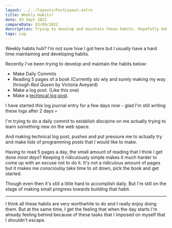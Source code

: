 ```yaml
---
layout: ../../layouts/PostLayout.astro
title: Weekly Habits?
date: 03 Sept 2022
compareDate: 03/09/2022
description: Trying to develop and maintain these habits. Hopefully make it a weekly and daily basis.
tags: Log
---
```


Weekly habits huh? I'm not sure how I got here but I usually have a hard time maintaining and developing habits.

Recently I've been trying to develop and maintain the habits below:

- Make Daily Commits
- Reading 5 pages of a book (Currently slo  wly and surely making my way through <i>Red Queen</i> by Victoria Aveyard)
- Make a log post. (Like this one)
- Make a [techincal log post](/playground).

I have started this log journal entry for a few days now - glad I'm still writing these logs after 2 days 💀

I'm trying to do a daily commit to establish discipine on me actually trying to learn something new on the web space.

And making technical log post, pushes and put pressure me to actually try and make lists of programming posts that I would like to make.

Having to read 5 pages a day, the small amount of reading that I think I get done <i>most days</i>? Keeping it ridiculously simple makes it much harder to come up with an excuse not to do it. It's not a ridiculous amount of pages but it makes me conscioulsy take time to sit down, pick the book and get started. 

Though even then it's still a little hard to accomplish daily. But I'm still on the stage of making small progress towards building that habit.

---

I think all these habits are very worthwhile to do and I really enjoy doing them. But at the same time, I get the feeling that when the day starts I'm already feeling behind because of these tasks that I imposed on myself that I shouldn't escape.







